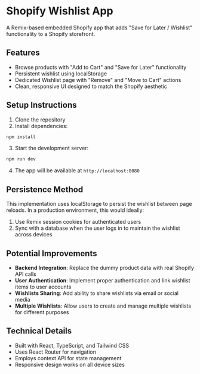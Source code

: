 
# Shopify Wishlist App

A Remix-based embedded Shopify app that adds "Save for Later / Wishlist" functionality to a Shopify storefront.

## Features

- Browse products with "Add to Cart" and "Save for Later" functionality
- Persistent wishlist using localStorage
- Dedicated Wishlist page with "Remove" and "Move to Cart" actions
- Clean, responsive UI designed to match the Shopify aesthetic

## Setup Instructions

1. Clone the repository
2. Install dependencies:

```sh
npm install
```

3. Start the development server:

```sh
npm run dev
```

4. The app will be available at `http://localhost:8080`

## Persistence Method

This implementation uses localStorage to persist the wishlist between page reloads. In a production environment, this would ideally:

1. Use Remix session cookies for authenticated users
2. Sync with a database when the user logs in to maintain the wishlist across devices

## Potential Improvements

- **Backend Integration**: Replace the dummy product data with real Shopify API calls
- **User Authentication**: Implement proper authentication and link wishlist items to user accounts
- **Wishlists Sharing**: Add ability to share wishlists via email or social media
- **Multiple Wishlists**: Allow users to create and manage multiple wishlists for different purposes

## Technical Details

- Built with React, TypeScript, and Tailwind CSS
- Uses React Router for navigation
- Employs context API for state management
- Responsive design works on all device sizes

